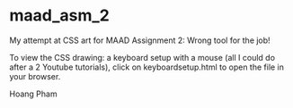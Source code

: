 # maad_asm_2
My attempt at CSS art for MAAD Assignment 2: Wrong tool for the job! 

To view the CSS drawing: a keyboard setup with a mouse (all I could do after a 2 Youtube tutorials), click on keyboardsetup.html to open the file in your browser.

Hoang Pham
